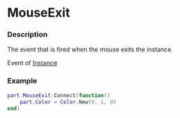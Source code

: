 # MouseExit

### Description

The event that is fired when the mouse exits the instance.

Event of [Instance](/classes/Instance/)

### Example

```lua
part.MouseExit:Connect(function()
    part.Color = Color.New(0, 1, 0)
end)
```
